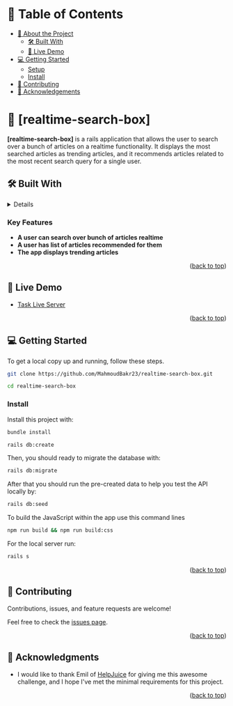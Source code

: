 <a name="readme-top"></a>
<!-- TABLE OF CONTENTS -->

# 📗 Table of Contents

- [📖 About the Project](#about-project)
  - [🛠 Built With](#built-with)
  - [🚀 Live Demo](#live-demo)
- [💻 Getting Started](#getting-started)
  - [Setup](#setup)
  - [Install](#install)
- [🤝 Contributing](#contributing)
- [🙏 Acknowledgements](#acknowledgements)

<!-- PROJECT DESCRIPTION -->

# 📖 [realtime-search-box] <a name="about-project"></a>

**[realtime-search-box]** is a rails application that allows the user to search over a bunch of articles on a realtime functionality. It displays the most searched articles as trending articles, and it recommends articles related to the most recent search query for a single user.

## 🛠 Built With <a name="built-with"></a>

<details>
  <ul>
    <li>Ruby on Rails</li>
    <li>Turbo Frame</li>
    <li>Stimulus</li>
    <li>SQLite3</li>
    <li>TailwindCSS</li>
    <li>RSpec</li>
  </ul>
</details>

<!-- Features -->

### Key Features <a name="key-features"></a>

- **A user can search over bunch of articles realtime**
- **A user has list of articles recommended for them**
- **The app displays trending articles**

<p align="right">(<a href="#readme-top">back to top</a>)</p>

<!-- LIVE DEMO -->

## 🚀 Live Demo <a name="live-demo"></a>

- [Task Live Server]()

<p align="right">(<a href="#readme-top">back to top</a>)</p>

<!-- GETTING STARTED -->

## 💻 Getting Started <a name="getting-started"></a>

To get a local copy up and running, follow these steps.

```sh
git clone https://github.com/MahmoudBakr23/realtime-search-box.git
```

```sh
cd realtime-search-box
```

### Install

Install this project with:

```sh
bundle install
```

```sh
rails db:create
```

Then, you should ready to migrate the database with:

```sh
rails db:migrate
```

After that you should run the pre-created data to help you test the API locally by:

```sh
rails db:seed
```

To build the JavaScript within the app use this command lines

```sh
npm run build && npm run build:css
```

For the local server run:

```sh
rails s
```

<p align="right">(<a href="#readme-top">back to top</a>)</p>

<!-- CONTRIBUTING -->

## 🤝 Contributing <a name="contributing"></a>

Contributions, issues, and feature requests are welcome!

Feel free to check the [issues page](https://github.com/MahmoudBakr23/realtime-search-box.git/issues).

<p align="right">(<a href="#readme-top">back to top</a>)</p>

<!-- ACKNOWLEDGEMENTS -->

## 🙏 Acknowledgments <a name="acknowledgements"></a>

- I would like to thank Emil of [HelpJuice](https://helpjuice.com/) for giving me this awesome challenge, and I hope I've met the minimal requirements for this project.
<p align="right">(<a href="#readme-top">back to top</a>)</p>